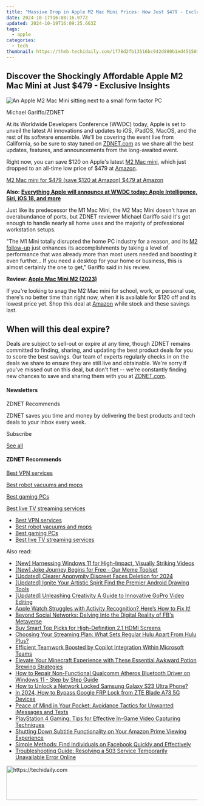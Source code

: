 ```yaml
---
title: "Massive Drop in Apple M2 Mac Mini Prices: Now Just $479 - Exclusive Insights From ZDNet"
date: 2024-10-17T16:08:16.977Z
updated: 2024-10-19T16:09:25.663Z
tags:
  - apple
categories:
  - tech
thumbnail: https://thmb.techidaily.com/1f78d2fb13516bc942d880b1ed451501538b368f9a6b178eea0c04126c8f2280.jpg
---
```


## Discover the Shockingly Affordable Apple M2 Mac Mini at Just $479 - Exclusive Insights

![An Apple M2 Mac Mini sitting next to a small form factor PC](https://www.zdnet.com/a/img/resize/7a52f37f82340bfb178d88c5dd5f88fe7215226c/2023/02/10/2c753b8c-6b35-4235-a2d0-003d2f7c4fa4/m2-mac-mini-review-size-comparison.jpg?auto=webp&width=1280)

Michael Gariffo/ZDNET

At its Worldwide Developers Conference (WWDC) today, Apple is set to unveil the latest AI innovations and updates to iOS, iPadOS, MacOS, and the rest of its software ensemble. We'll be covering the event live from California, so be sure to stay tuned on [ZDNET.com](https://www.zdnet.com/) as we share all the best updates, features, and announcements from the long-awaited event. 

Right now, you can save $120 on Apple's latest [M2 Mac mini](https://buy.geni.us/Proxy.ashx?TSID=368250&GR%5FURL=https%3A%2F%2Fwww.amazon.com%2Fdp%2FB0BSHGHGXR%3Ftag%3Dzd-buy-button-20%26ascsubtag%3D%5F%5FCOM%5FCLICK%5FID%5F%5F%7C06f2de24-33a6-489b-be73-5863ffeb2996%7Cdtp&dtb=1), which just dropped to an all-time low price of $479 at [Amazon](https://buy.geni.us/Proxy.ashx?TSID=368250&GR%5FURL=https%3A%2F%2Fwww.amazon.com%2Fdp%2FB0BSHGHGXR%3Ftag%3Dzd-buy-button-20%26ascsubtag%3D%5F%5FCOM%5FCLICK%5FID%5F%5F%7C06f2de24-33a6-489b-be73-5863ffeb2996%7Cdtp&dtb=1). 

[M2 Mac mini for $479 (save $120 at Amazon) $479 at Amazon](https://buy.geni.us/Proxy.ashx?TSID=368250&GR%5FURL=https%3A%2F%2Fwww.amazon.com%2Fdp%2FB0BSHGHGXR%3Ftag%3Dzd-buy-button-20%26ascsubtag%3D%5F%5FCOM%5FCLICK%5FID%5F%5F%7C06f2de24-33a6-489b-be73-5863ffeb2996%7Cdtp&dtb=1)

**Also:** [**Everything Apple will announce at WWDC today: Apple Intelligence, Siri, iOS 18, and more**](https://www.zdnet.com/article/everything-apple-will-announce-at-wwdc-today-apple-intelligence-siri-ios-18-more/)

Just like its predecessor the M1 Mac Mini, the M2 Mac Mini doesn't have an overabundance of ports, but ZDNET reviewer Michael Gariffo said it's got enough to handle nearly all home uses and the majority of professional workstation setups. 

"The M1 Mini totally disrupted the home PC industry for a reason, and its [M2 follow-up](https://www.zdnet.com/article/apples-new-mac-mini-with-m2-chip-is-faster-more-capable-and-somehow-cheaper/) just enhances its accomplishments by taking a level of performance that was already more than most users needed and boosting it even further... If you need a desktop for your home or business, this is almost certainly the one to get," Gariffo said in his review. 

**Review:** [**Apple Mac Mini M2 (2023)**](https://www.zdnet.com/article/apple-mac-mini-2023-review/)

If you're looking to snag the M2 Mac mini for school, work, or personal use, there's no better time than right now, when it is available for $120 off and its lowest price yet. Shop this deal at [Amazon](https://buy.geni.us/Proxy.ashx?TSID=368250&GR%5FURL=https%3A%2F%2Fwww.amazon.com%2Fdp%2FB0BSHGHGXR%3Ftag%3Dzd-buy-button-20%26ascsubtag%3D%5F%5FCOM%5FCLICK%5FID%5F%5F%7C06f2de24-33a6-489b-be73-5863ffeb2996%7Cdtp&dtb=1) while stock and these savings last. 

## When will this deal expire?

Deals are subject to sell-out or expire at any time, though ZDNET remains committed to finding, sharing, and updating the best product deals for you to score the best savings. Our team of experts regularly checks in on the deals we share to ensure they are still live and obtainable. We're sorry if you've missed out on this deal, but don't fret -- we're constantly finding new chances to save and sharing them with you at [ZDNET.com](https://www.zdnet.com/). 

#### Newsletters

ZDNET Recommends

ZDNET saves you time and money by delivering the best products and tech deals to your inbox every week.

 Subscribe

[See all](https://www.zdnet.com/newsletters/)

#### **ZDNET** Recommends

[Best VPN services](https://www.zdnet.com/article/best-vpn/ "Best VPN services")

[Best robot vacuums and mops](https://www.zdnet.com/article/best-robot-vacuum-mop/ "Best robot vacuums and mops")

[Best gaming PCs](https://www.zdnet.com/article/best-gaming-pc/ "Best gaming PCs")

[Best live TV streaming services](https://www.zdnet.com/article/best-live-tv-streaming-service/ "Best live TV streaming services")

* [Best VPN services](https://www.zdnet.com/article/best-vpn/ "Best VPN services")
* [Best robot vacuums and mops](https://www.zdnet.com/article/best-robot-vacuum-mop/ "Best robot vacuums and mops")
* [Best gaming PCs](https://www.zdnet.com/article/best-gaming-pc/ "Best gaming PCs")
* [Best live TV streaming services](https://www.zdnet.com/article/best-live-tv-streaming-service/ "Best live TV streaming services")

<ins class="adsbygoogle"
     style="display:block"
     data-ad-format="autorelaxed"
     data-ad-client="ca-pub-7571918770474297"
     data-ad-slot="1223367746"></ins>

<ins class="adsbygoogle"
     style="display:block"
     data-ad-client="ca-pub-7571918770474297"
     data-ad-slot="8358498916"
     data-ad-format="auto"
     data-full-width-responsive="true"></ins>

<span class="atpl-alsoreadstyle">Also read:</span>
<div><ul>
<li><a href="https://some-techniques.techidaily.com/new-harnessing-windows-11-for-high-impact-visually-striking-videos/"><u>[New] Harnessing Windows 11 for High-Impact, Visually Striking Videos</u></a></li>
<li><a href="https://extra-skills.techidaily.com/new-joke-journey-begins-for-free-our-meme-toolset/"><u>[New] Joke Journey Begins for Free - Our Meme Toolset</u></a></li>
<li><a href="https://fox-info.techidaily.com/updated-clearer-anonymity-discreet-faces-deletion-for-2024/"><u>[Updated] Clearer Anonymity Discreet Faces Deletion for 2024</u></a></li>
<li><a href="https://some-knowledge.techidaily.com/updated-ignite-your-artistic-spirit-find-the-premier-android-drawing-tools/"><u>[Updated] Ignite Your Artistic Spirit Find the Premier Android Drawing Tools</u></a></li>
<li><a href="https://fox-access.techidaily.com/updated-unleashing-creativity-a-guide-to-innovative-gopro-video-editing/"><u>[Updated] Unleashing Creativity A Guide to Innovative GoPro Video Editing</u></a></li>
<li><a href="https://technical-tips.techidaily.com/apple-watch-struggles-with-activity-recognition-heres-how-to-fix-it/"><u>Apple Watch Struggles with Activity Recognition? Here’s How to Fix It!</u></a></li>
<li><a href="https://facebook.techidaily.com/beyond-social-networks-delving-into-the-digital-reality-of-fbs-metaverse/"><u>Beyond Social Networks: Delving Into the Digital Reality of FB's Metaverse</u></a></li>
<li><a href="https://extra-lessons.techidaily.com/buy-smart-top-picks-for-high-definition-21-hdmi-screens/"><u>Buy Smart Top Picks for High-Definition 2.1 HDMI Screens</u></a></li>
<li><a href="https://technical-tips.techidaily.com/choosing-your-streaming-plan-what-sets-regular-hulu-apart-from-hulu-plus/"><u>Choosing Your Streaming Plan: What Sets Regular Hulu Apart From Hulu Plus?</u></a></li>
<li><a href="https://technical-tips.techidaily.com/efficient-teamwork-boosted-by-copilot-integration-within-microsoft-teams/"><u>Efficient Teamwork Boosted by Copilot Integration Within Microsoft Teams</u></a></li>
<li><a href="https://technical-tips.techidaily.com/elevate-your-minecraft-experience-with-these-essential-awkward-potion-brewing-strategies/"><u>Elevate Your Minecraft Experience with These Essential Awkward Potion Brewing Strategies</u></a></li>
<li><a href="https://driver-error.techidaily.com/how-to-repair-non-functional-qualcomm-atheros-bluetooth-driver-on-windows-11-step-by-step-guide/"><u>How to Repair Non-Functional Qualcomm Atheros Bluetooth Driver on Windows 11 - Step by Step Guide</u></a></li>
<li><a href="https://android-unlock.techidaily.com/how-to-unlock-a-network-locked-samsung-galaxy-s23-ultra-phone-by-drfone-android/"><u>How to Unlock a Network Locked Samsung Galaxy S23 Ultra Phone?</u></a></li>
<li><a href="https://bypass-frp.techidaily.com/in-2024-how-to-bypass-google-frp-lock-from-zte-blade-a73-5g-devices-by-drfone-android/"><u>In 2024, How to Bypass Google FRP Lock from ZTE Blade A73 5G Devices</u></a></li>
<li><a href="https://technical-tips.techidaily.com/peace-of-mind-in-your-pocket-avoidance-tactics-for-unwanted-imessages-and-texts/"><u>Peace of Mind in Your Pocket: Avoidance Tactics for Unwanted iMessages and Texts</u></a></li>
<li><a href="https://technical-tips.techidaily.com/playstation-4-gaming-tips-for-effective-in-game-video-capturing-techniques/"><u>PlayStation 4 Gaming: Tips for Effective In-Game Video Capturing Techniques</u></a></li>
<li><a href="https://technical-tips.techidaily.com/shutting-down-subtitle-functionality-on-your-amazon-prime-viewing-experience/"><u>Shutting Down Subtitle Functionality on Your Amazon Prime Viewing Experience</u></a></li>
<li><a href="https://technical-tips.techidaily.com/simple-methods-find-individuals-on-facebook-quickly-and-effectively/"><u>Simple Methods: Find Individuals on Facebook Quickly and Effectively</u></a></li>
<li><a href="https://technical-tips.techidaily.com/troubleshooting-guide-resolving-a-503-service-temporarily-unavailable-error-online/"><u>Troubleshooting Guide: Resolving a 503 Service Temporarily Unavailable Error Online</u></a></li>
</ul></div>

<!-- affiliate ads begin -->
<a href="https://unicoeye.pxf.io/c/5597632/2134491/18498" target="_top" id="2134491">
  <img src="//a.impactradius-go.com/display-ad/18498-2134491" border="0" alt="https://techidaily.com" width="728" height="90"/>
</a>
<img height="0" width="0" src="https://unicoeye.pxf.io/i/5597632/2134491/18498" style="position:absolute;visibility:hidden;" border="0" />
<!-- affiliate ads end -->


